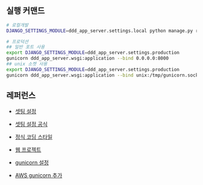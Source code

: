
## 실행 커맨드
```bash
# 로컬개발
DJANGO_SETTINGS_MODULE=ddd_app_server.settings.local python manage.py runserver --settings=settings.local

# 프로덕션
## 일반 포트 사용
export DJANGO_SETTINGS_MODULE=ddd_app_server.settings.production
gunicorn ddd_app_server.wsgi:application --bind 0.0.0.0:8000
## unix 소켓 사용
export DJANGO_SETTINGS_MODULE=ddd_app_server.settings.production
gunicorn ddd_app_server.wsgi:application --bind unix:/tmp/gunicorn.sock
```

## 레퍼런스
- [셋팅 설정](https://djangostars.com/blog/configuring-django-settings-best-practices/)
- [셋팅 설정 공식](https://docs.djangoproject.com/en/5.1/topics/settings/)
- [정식 코딩 스타일](https://docs.djangoproject.com/en/dev/internals/contributing/writing-code/coding-style/)

- [웹 프로젝트](https://github.com/dddstudy/ddd-web)
- [gunicorn 설정](https://blog.hwahae.co.kr/all/tech/5567)
- [AWS gunicorn 추가](https://velog.io/@odh0112/Django-Nginx-Gunicorn-%EC%97%B0%EB%8F%99)
